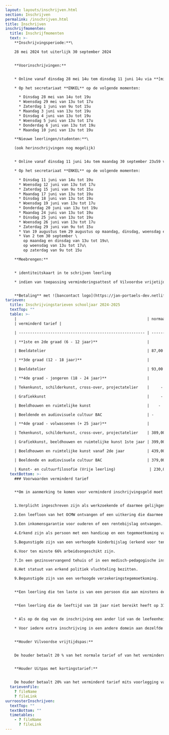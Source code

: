 ```yaml
---
layout: layouts/inschrijven.html
section: Inschrijven
permalink: /inschrijven.html
title: Inschrijven
inschrijfmomenten:
  title: Inschrijfmomenten
  text: >-
    **Inschrijvingsperiode:**\

    28 mei 2024 tot uiterlijk 30 september 2024


    **Voorinschrijvingen:**


    * Online vanaf dinsdag 28 mei 14u tem dinsdag 11 juni 14u via **[mijnacademie.be](http://www.mijnacademie.be/ "naar mijnacademie.be")**

    * O﻿p het secretariaat **ENKEL** op de volgende momenten:

      * D﻿insdag 28 mei van 14u tot 19u
      * W﻿oensdag 29 mei van 13u tot 17u
      * Z﻿aterdag 1 juni van 9u tot 15u
      * M﻿aandag 3 juni van 13u tot 19u
      * D﻿insdag 4 juni van 13u tot 19u
      * W﻿oensdag 5 juni van 13u tot 17u
      * D﻿onderdag 6 juni van 13u tot 19u
      * M﻿aandag 10 juni van 13u tot 19u

    **Nieuwe leerlingen/studenten:**\

    (﻿ook herinschrijvingen nog mogelijk)


    * O﻿nline vanaf dinsdag 11 juni 14u tem maandag 30 september 23u59 via **[mijnacademie.be](http://www.mijnacademie.be/ "naar mijnacademie.be")**

    * O﻿p het secretariaat **ENKEL** op de volgende momenten:

      * Dinsdag 11 juni van 14u tot 19u
      * W﻿oensdag 12 juni van 13u tot 17u
      * Z﻿aterdag 15 juni van 9u tot 15u
      * M﻿aandag 17 juni van 13u tot 19u
      * D﻿insdag 18 juni van 13u tot 19u
      * W﻿oensdag 19 juni van 13u tot 17u
      * D﻿onderdag 20 juni van 13u tot 19u
      * M﻿aandag 24 juni van 13u tot 19u
      * D﻿insdag 25 juni van 13u tot 19u
      * W﻿oensdag 26 juni van 13u tot 17u
      * Z﻿aterdag 29 juni van 9u tot 15u
      * V﻿an 19 augustus tem 29 augustus op maandag, dinsdag, woensdag en donderdag van 13u tot 19u
      * V﻿an 2 tem 30 september \
        op maandag en dinsdag van 13u tot 19u\
        o﻿p woensdag van 13u tot 17u\
        o﻿p zaterdag van 9u tot 15u

    **Meebrengen:** 


    * identiteitskaart in te schrijven leerling

    * i﻿ndien van toepassing verminderingsattest of Vilvoordse vrijetijdspas of Uitpas


    **Betaling** met ![bancontact logo](https://jan-portaels-dev.netlify.app/images/bancontact-logo.svg)
tarieven:
  title: Inschrijvingstarieven schooljaar 2024-2025
  textTop: ""
  table: >-
    |                                                          | normaal tarief
    | verminderd tarief |

    | -------------------------------------------------------- | -------------- | ----------------- |

    | **1ste en 2de graad (6 - 12 jaar)**                      |                |                   |

    | Beeldatelier                                             | 87,00 €        | 59,00 €           |

    | **3de graad (12 - 18 jaar)**                             |                |                   |

    | Beeldatelier                                             | 93,00 €       | 65,00 €           |

    | **4de graad - jongeren (18 - 24 jaar)**                  |                |                   |

    | Tekenkunst, schilderkunst, cross-over, projectatelier    |     -         | 171,00€          

    | Grafiekkunst                                             |     -   |    181,00€       |   

    | Beeldhouwen en ruimtelijke kunst                         |    -    |221,00€              

    | Beeldende en audiovisuele cultuur BAC                    | -       |161,00€                |

    | **4de graad - volwassenen (+ 25 jaar)**                  |                |                   |

    | Tekenkunst, schilderkunst, cross-over, projectatelier    | 389,00 €       | 171,00 €          |

    | Grafiekkunst, beeldhouwen en ruimtelijke kunst 1ste jaar | 399,00 €       | 181,00 €          |

    | Beeldhouwen en ruimtelijke kunst vanaf 2de jaar          | 439,00 €       | 221,00 €          |

    | Beeldende en audiovisuele cultuur BAC                    | 379,00 €       | 161,00 €          |           |

    | Kunst- en cultuurfilosofie (Vrije leerling)               | 230,00 €       | \-              
  textBottom: >-
    ### Voorwaarden verminderd tarief


    **Om in aanmerking te komen voor verminderd inschrijvingsgeld moet de leerling op de dag van de inschrijving aan minstens één van de volgende voorwaarden voldoen:**


    1.Verplicht ingeschreven zijn als werkzoekende of daarmee gelijkgesteld.

    2.Een leefloon van het OCMW ontvangen of een uitkering die daarmee gelijkgesteld is.

    3.Een inkomensgarantie voor ouderen of een rentebijslag ontvangen.

    4.Erkend zijn als persoon met een handicap en een tegemoetkoming van de Federale Overheidsdienst Sociale Zekerheid ontvangen of houder zijn van een European Disability Card.

    5.Begunstigde zijn van een verhoogde kinderbijslag (erkend voor ten minste 66%).

    6.Voor ten minste 66% arbeidsongeschikt zijn.

    7.In een gezinsvervangend tehuis of in een medisch-pedagogische instelling of in een pleeggezin verblijven.

    8.Het statuut van erkend politiek vluchteling bezitten.

    9.B﻿egunstigde zijn van een verhoogde verzekeringstegemoetkoming.


    **Een leerling die ten laste is van een persoon die aan minstens één van de voorwaarden voldoet, hierboven vermeld, komt eveneens in aanmerking voor het verminderde inschrijvingsgeld.**


    **Een leerling die de leeftijd van 18 jaar niet bereikt heeft op 31 december van het schooljaar in kwestie, betaalt het verminderd inschrijvingsgeld:**


    * A﻿ls op de dag van de inschrijving een ander lid van de leefeenheid waartoe hij behoort het inschrijvingsgeld al heeft betaald in dezelfde of een andere academie.

    * V﻿oor iedere extra inschrijving in een andere domein aan dezelfde of een andere academie.


    **Houder Vilvoordse vrijtijdspas:**


    De houder betaalt 20 % van het normale tarief of van het verminderd tarief mits voorlegging van de nodige attesten hierboven vermeld en 20 % van de materiaalkost, reeds verrekend in het tarief.


    **Houder Uitpas met kortingstarief:**


    D﻿e houder betaalt 20% van het verminderd tarief mits voorlegging van een Uitpas met kortingstarief **bij de inschrijving**. **(Terugbetaling achteraf is NIET mogelijk.)** De korting geldt niet op de bijkomende materiaalbijdrage. De Uitpas met kortingstarief geldt bij de categorieën in punt 2 en 9.
  tarievenFile:
    ? fileName
    ? fileLink
uurroosterInschrijven:
  textTop: ""
  textBottom: ""
  timetables:
    - ? fileName
      ? fileLink
---
```


